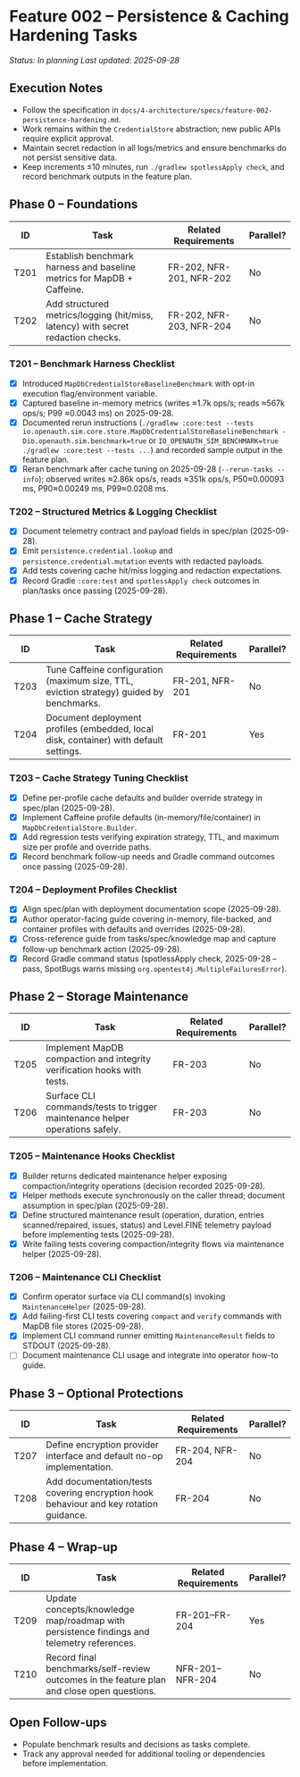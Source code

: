 # Feature 002 – Persistence & Caching Hardening Tasks

_Status: In planning_
_Last updated: 2025-09-28_

## Execution Notes
- Follow the specification in `docs/4-architecture/specs/feature-002-persistence-hardening.md`.
- Work remains within the `CredentialStore` abstraction; new public APIs require explicit approval.
- Maintain secret redaction in all logs/metrics and ensure benchmarks do not persist sensitive data.
- Keep increments ≤10 minutes, run `./gradlew spotlessApply check`, and record benchmark outputs in the feature plan.

## Phase 0 – Foundations
| ID | Task | Related Requirements | Parallel? |
|----|------|----------------------|-----------|
| T201 | Establish benchmark harness and baseline metrics for MapDB + Caffeine. | FR-202, NFR-201, NFR-202 | No |
| T202 | Add structured metrics/logging (hit/miss, latency) with secret redaction checks. | FR-202, NFR-203, NFR-204 | No |

### T201 – Benchmark Harness Checklist
- [x] Introduced `MapDbCredentialStoreBaselineBenchmark` with opt-in execution flag/environment variable.
- [x] Captured baseline in-memory metrics (writes ≈1.7k ops/s; reads ≈567k ops/s; P99 ≈0.0043 ms) on 2025-09-28.
- [x] Documented rerun instructions (`./gradlew :core:test --tests io.openauth.sim.core.store.MapDbCredentialStoreBaselineBenchmark -Dio.openauth.sim.benchmark=true` or `IO_OPENAUTH_SIM_BENCHMARK=true ./gradlew :core:test --tests ...`) and recorded sample output in the feature plan.
- [x] Reran benchmark after cache tuning on 2025-09-28 (`--rerun-tasks --info`); observed writes ≈2.86k ops/s, reads ≈351k ops/s, P50≈0.00093 ms, P90≈0.00249 ms, P99≈0.0208 ms.

### T202 – Structured Metrics & Logging Checklist
- [x] Document telemetry contract and payload fields in spec/plan (2025-09-28).
- [x] Emit `persistence.credential.lookup` and `persistence.credential.mutation` events with redacted payloads.
- [x] Add tests covering cache hit/miss logging and redaction expectations.
- [x] Record Gradle `:core:test` and `spotlessApply check` outcomes in plan/tasks once passing (2025-09-28).

## Phase 1 – Cache Strategy
| ID | Task | Related Requirements | Parallel? |
|----|------|----------------------|-----------|
| T203 | Tune Caffeine configuration (maximum size, TTL, eviction strategy) guided by benchmarks. | FR-201, NFR-201 | No |
| T204 | Document deployment profiles (embedded, local disk, container) with default settings. | FR-201 | Yes |

### T203 – Cache Strategy Tuning Checklist
- [x] Define per-profile cache defaults and builder override strategy in spec/plan (2025-09-28).
- [x] Implement Caffeine profile defaults (in-memory/file/container) in `MapDbCredentialStore.Builder`.
- [x] Add regression tests verifying expiration strategy, TTL, and maximum size per profile and override paths.
- [x] Record benchmark follow-up needs and Gradle command outcomes once passing (2025-09-28).

### T204 – Deployment Profiles Checklist
- [x] Align spec/plan with deployment documentation scope (2025-09-28).
- [x] Author operator-facing guide covering in-memory, file-backed, and container profiles with defaults and overrides (2025-09-28).
- [x] Cross-reference guide from tasks/spec/knowledge map and capture follow-up benchmark action (2025-09-28).
- [x] Record Gradle command status (spotlessApply check, 2025-09-28 – pass, SpotBugs warns missing `org.opentest4j.MultipleFailuresError`).

## Phase 2 – Storage Maintenance
| ID | Task | Related Requirements | Parallel? |
|----|------|----------------------|-----------|
| T205 | Implement MapDB compaction and integrity verification hooks with tests. | FR-203 | No |
| T206 | Surface CLI commands/tests to trigger maintenance helper operations safely. | FR-203 | No |

### T205 – Maintenance Hooks Checklist
- [x] Builder returns dedicated maintenance helper exposing compaction/integrity operations (decision recorded 2025-09-28).
- [x] Helper methods execute synchronously on the caller thread; document assumption in spec/plan (2025-09-28).
- [x] Define structured maintenance result (operation, duration, entries scanned/repaired, issues, status) and Level.FINE telemetry payload before implementing tests (2025-09-28).
- [x] Write failing tests covering compaction/integrity flows via maintenance helper (2025-09-28).

### T206 – Maintenance CLI Checklist
- [x] Confirm operator surface via CLI command(s) invoking `MaintenanceHelper` (2025-09-28).
- [x] Add failing-first CLI tests covering `compact` and `verify` commands with MapDB file stores (2025-09-28).
- [x] Implement CLI command runner emitting `MaintenanceResult` fields to STDOUT (2025-09-28).
- [ ] Document maintenance CLI usage and integrate into operator how-to guide.

## Phase 3 – Optional Protections
| ID | Task | Related Requirements | Parallel? |
|----|------|----------------------|-----------|
| T207 | Define encryption provider interface and default no-op implementation. | FR-204, NFR-204 | No |
| T208 | Add documentation/tests covering encryption hook behaviour and key rotation guidance. | FR-204 | No |

## Phase 4 – Wrap-up
| ID | Task | Related Requirements | Parallel? |
|----|------|----------------------|-----------|
| T209 | Update concepts/knowledge map/roadmap with persistence findings and telemetry references. | FR-201–FR-204 | Yes |
| T210 | Record final benchmarks/self-review outcomes in the feature plan and close open questions. | NFR-201–NFR-204 | No |

## Open Follow-ups
- Populate benchmark results and decisions as tasks complete.
- Track any approval needed for additional tooling or dependencies before implementation.
